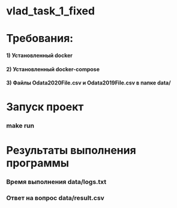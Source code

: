 # vlad_task_1_fixed
# Требования:
#### 1) Установленный docker
#### 2) Установленный docker-compose
#### 3) Файлы Odata2020File.csv и Odata2019File.csv в папке data/
# Запуск проект
### make run
# Результаты выполнения программы
### Время выполнения data/logs.txt
### Ответ на вопрос data/result.csv
